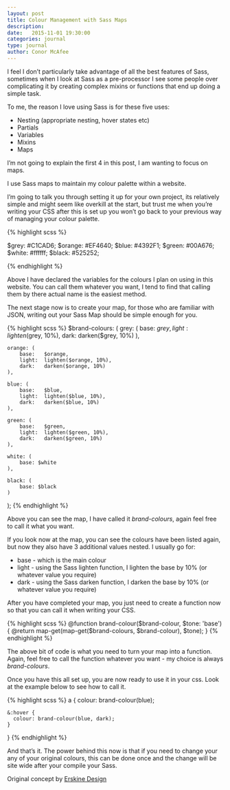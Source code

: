 ```yaml
---
layout: post
title: Colour Management with Sass Maps
description: 
date:   2015-11-01 19:30:00
categories: journal
type: journal
author: Conor McAfee
---
```


I feel I don’t particularly take advantage of all the best features of Sass, sometimes when I look at Sass as a pre-processor I see some people over complicating it by creating complex mixins or functions that end up doing a simple task.

To me, the reason I love using Sass is for these five uses:

- Nesting (appropriate nesting, hover states etc)
- Partials
- Variables
- Mixins
- Maps

I’m not going to explain the first 4 in this post, I am wanting to focus on maps.

I use Sass maps to maintain my colour palette within a website.

I’m going to talk you through setting it up for your own project, its relatively simple and might seem like overkill at the start, but trust me when you’re writing your CSS after this is set up you won’t go back to your previous way of managing your colour palette.

{% highlight scss %}

$grey: #C1CAD6;
$orange: #EF4640;
$blue: #4392F1;
$green: #00A676;
$white: #ffffff;
$black: #525252;

{% endhighlight %}

Above I have declared the variables for the colours I plan on using in this website.  You can call them whatever you want, I tend to find that calling them by there actual name is the easiest method.

The next stage now is to create your map, for those who are familiar with JSON, writing out your Sass Map should be simple enough for you.

{% highlight scss %}
$brand-colours: (
    grey: (
        base:   $grey,
        light:  lighten($grey, 10%),
        dark:   darken($grey, 10%)
    ),

    orange: (
        base:   $orange,
        light:  lighten($orange, 10%),
        dark:   darken($orange, 10%)
    ),

    blue: (
        base:   $blue,
        light:  lighten($blue, 10%),
        dark:   darken($blue, 10%)
    ),

    green: (
        base:   $green,
        light:  lighten($green, 10%),
        dark:   darken($green, 10%)
    ),
    
    white: (
	    base: $white
    ),
    
    black: (
	    base: $black
    )
);
{% endhighlight %}

Above you can see the map, I have called it *brand-colours*, again feel free to call it what you want.

If you look now at the map, you can see the colours have been listed again, but now they also have 3 additional values nested.  I usually go for:

- base - which is the main colour
- light - using the Sass lighten function, I lighten the base by 10% (or whatever value you require)
- dark - using the Sass darken function, I darken the base by 10% (or whatever value you require)

After you have completed your map, you just need to create a function now so that you can call it when writing your CSS.

{% highlight scss %}
@function brand-colour($brand-colour, $tone: 'base') {
    @return map-get(map-get($brand-colours, $brand-colour), $tone);
}
{% endhighlight %}

The above bit of code is what you need to turn your map into a function.  Again, feel free to call the function whatever you want - my choice is always *brand-colours*.

Once you have this all set up, you are now ready to use it in your css.  Look at the example below to see how to call it.

{% highlight scss %}
a {
  colour: brand-colour(blue);
    
    &:hover {
      colour: brand-colour(blue, dark);
    }
}
{% endhighlight %}

And that’s it.  The power behind this now is that if you need to change your any of your original colours, this can be done once and the change will be site wide after your compile your Sass.

Original concept by [Erskine Design](http://erskinedesign.com/blog/friendlier-colour-names-sass-maps/)
